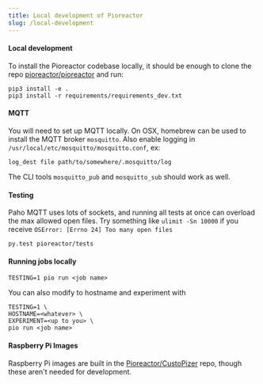 ```yaml
---
title: Local development of Pioreactor
slug: /local-development
---
```


#### Local development

To install the Pioreactor codebase locally, it should be enough to clone the repo [pioreactor/pioreactor](https://github.com/pioreactor/pioreactor) and run:

```
pip3 install -e .
pip3 install -r requirements/requirements_dev.txt
```

#### MQTT

You will need to set up MQTT locally. On OSX, homebrew can be used to install the MQTT broker `mosquitto`. Also enable logging in `/usr/local/etc/mosquitto/mosquitto.conf`, ex:

`log_dest file path/to/somewhere/.mosquitto/log`

The CLI tools `mosquitto_pub` and `mosquitto_sub` should work as well.

#### Testing

Paho MQTT uses lots of sockets, and running all tests at once can overload the max allowed open files. Try something like `ulimit -Sn 10000` if you receive `OSError: [Errno 24] Too many open files`

```
py.test pioreactor/tests
```

#### Running jobs locally

```
TESTING=1 pio run <job name>
```

You can also modify to hostname and experiment with

```
TESTING=1 \
HOSTNAME=<whatever> \
EXPERIMENT=<up to you> \
pio run <job name>
```

#### Raspberry Pi Images

Raspberry Pi images are built in the [Pioreactor/CustoPizer](https://github.com/Pioreactor/CustoPiZer/tree/pioreactor) repo, though these aren't needed for development.